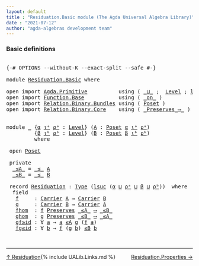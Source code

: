 ```yaml
---
layout: default
title : "Residuation.Basic module (The Agda Universal Algebra Library)"
date : "2021-07-12"
author: "agda-algebras development team"
---
```


### <a id="basic-definitions">Basic definitions</a>

<pre class="Agda">

<a id="226" class="Symbol">{-#</a> <a id="230" class="Keyword">OPTIONS</a> <a id="238" class="Pragma">--without-K</a> <a id="250" class="Pragma">--exact-split</a> <a id="264" class="Pragma">--safe</a> <a id="271" class="Symbol">#-}</a>

<a id="276" class="Keyword">module</a> <a id="283" href="Residuation.Basic.html" class="Module">Residuation.Basic</a> <a id="301" class="Keyword">where</a>

<a id="308" class="Keyword">open</a> <a id="313" class="Keyword">import</a> <a id="320" href="Agda.Primitive.html" class="Module">Agda.Primitive</a>          <a id="344" class="Keyword">using</a> <a id="350" class="Symbol">(</a> <a id="352" href="Agda.Primitive.html#810" class="Primitive Operator">_⊔_</a> <a id="356" class="Symbol">;</a>  <a id="359" href="Agda.Primitive.html#597" class="Postulate">Level</a> <a id="365" class="Symbol">;</a> <a id="367" href="Agda.Primitive.html#780" class="Primitive">lsuc</a><a id="371" class="Symbol">)</a> <a id="373" class="Keyword">renaming</a> <a id="382" class="Symbol">(</a> <a id="384" href="Agda.Primitive.html#326" class="Primitive">Set</a> <a id="388" class="Symbol">to</a> <a id="391" class="Primitive">Type</a> <a id="396" class="Symbol">)</a>
<a id="398" class="Keyword">open</a> <a id="403" class="Keyword">import</a> <a id="410" href="Function.Base.html" class="Module">Function.Base</a>           <a id="434" class="Keyword">using</a> <a id="440" class="Symbol">(</a> <a id="442" href="Function.Base.html#6285" class="Function Operator">_on_</a> <a id="447" class="Symbol">)</a>
<a id="449" class="Keyword">open</a> <a id="454" class="Keyword">import</a> <a id="461" href="Relation.Binary.Bundles.html" class="Module">Relation.Binary.Bundles</a> <a id="485" class="Keyword">using</a> <a id="491" class="Symbol">(</a> <a id="493" href="Relation.Binary.Bundles.html#3028" class="Record">Poset</a> <a id="499" class="Symbol">)</a>
<a id="501" class="Keyword">open</a> <a id="506" class="Keyword">import</a> <a id="513" href="Relation.Binary.Core.html" class="Module">Relation.Binary.Core</a>    <a id="537" class="Keyword">using</a> <a id="543" class="Symbol">(</a> <a id="545" href="Relation.Binary.Core.html#1563" class="Function Operator">_Preserves_⟶_</a> <a id="559" class="Symbol">)</a>


<a id="563" class="Keyword">module</a> <a id="570" href="Residuation.Basic.html#570" class="Module">_</a> <a id="572" class="Symbol">{</a><a id="573" href="Residuation.Basic.html#573" class="Bound">α</a> <a id="575" href="Residuation.Basic.html#575" class="Bound">ιᵃ</a> <a id="578" href="Residuation.Basic.html#578" class="Bound">ρᵃ</a> <a id="581" class="Symbol">:</a> <a id="583" href="Agda.Primitive.html#597" class="Postulate">Level</a><a id="588" class="Symbol">}</a> <a id="590" class="Symbol">(</a><a id="591" href="Residuation.Basic.html#591" class="Bound">A</a> <a id="593" class="Symbol">:</a> <a id="595" href="Relation.Binary.Bundles.html#3028" class="Record">Poset</a> <a id="601" href="Residuation.Basic.html#573" class="Bound">α</a> <a id="603" href="Residuation.Basic.html#575" class="Bound">ιᵃ</a> <a id="606" href="Residuation.Basic.html#578" class="Bound">ρᵃ</a><a id="608" class="Symbol">)</a>
         <a id="619" class="Symbol">{</a><a id="620" href="Residuation.Basic.html#620" class="Bound">β</a> <a id="622" href="Residuation.Basic.html#622" class="Bound">ιᵇ</a> <a id="625" href="Residuation.Basic.html#625" class="Bound">ρᵇ</a> <a id="628" class="Symbol">:</a> <a id="630" href="Agda.Primitive.html#597" class="Postulate">Level</a><a id="635" class="Symbol">}</a> <a id="637" class="Symbol">(</a><a id="638" href="Residuation.Basic.html#638" class="Bound">B</a> <a id="640" class="Symbol">:</a> <a id="642" href="Relation.Binary.Bundles.html#3028" class="Record">Poset</a> <a id="648" href="Residuation.Basic.html#620" class="Bound">β</a> <a id="650" href="Residuation.Basic.html#622" class="Bound">ιᵇ</a> <a id="653" href="Residuation.Basic.html#625" class="Bound">ρᵇ</a><a id="655" class="Symbol">)</a>
         <a id="666" class="Keyword">where</a>

 <a id="674" class="Keyword">open</a> <a id="679" href="Relation.Binary.Bundles.html#3028" class="Module">Poset</a>

 <a id="687" class="Keyword">private</a>
  <a id="697" href="Residuation.Basic.html#697" class="Function Operator">_≤A_</a> <a id="702" class="Symbol">=</a> <a id="704" href="Relation.Binary.Bundles.html#3167" class="Field Operator">_≤_</a> <a id="708" href="Residuation.Basic.html#591" class="Bound">A</a>
  <a id="712" href="Residuation.Basic.html#712" class="Function Operator">_≤B_</a> <a id="717" class="Symbol">=</a> <a id="719" href="Relation.Binary.Bundles.html#3167" class="Field Operator">_≤_</a> <a id="723" href="Residuation.Basic.html#638" class="Bound">B</a>

 <a id="727" class="Keyword">record</a> <a id="734" href="Residuation.Basic.html#734" class="Record">Residuation</a> <a id="746" class="Symbol">:</a> <a id="748" href="Residuation.Basic.html#391" class="Primitive">Type</a> <a id="753" class="Symbol">(</a><a id="754" href="Agda.Primitive.html#780" class="Primitive">lsuc</a> <a id="759" class="Symbol">(</a><a id="760" href="Residuation.Basic.html#573" class="Bound">α</a> <a id="762" href="Agda.Primitive.html#810" class="Primitive Operator">⊔</a> <a id="764" href="Residuation.Basic.html#578" class="Bound">ρᵃ</a> <a id="767" href="Agda.Primitive.html#810" class="Primitive Operator">⊔</a> <a id="769" href="Residuation.Basic.html#620" class="Bound">β</a> <a id="771" href="Agda.Primitive.html#810" class="Primitive Operator">⊔</a> <a id="773" href="Residuation.Basic.html#625" class="Bound">ρᵇ</a><a id="775" class="Symbol">))</a>  <a id="779" class="Keyword">where</a>
  <a id="787" class="Keyword">field</a>
   <a id="796" href="Residuation.Basic.html#796" class="Field">f</a>     <a id="802" class="Symbol">:</a> <a id="804" href="Relation.Binary.Bundles.html#3104" class="Field">Carrier</a> <a id="812" href="Residuation.Basic.html#591" class="Bound">A</a> <a id="814" class="Symbol">→</a> <a id="816" href="Relation.Binary.Bundles.html#3104" class="Field">Carrier</a> <a id="824" href="Residuation.Basic.html#638" class="Bound">B</a>
   <a id="829" href="Residuation.Basic.html#829" class="Field">g</a>     <a id="835" class="Symbol">:</a> <a id="837" href="Relation.Binary.Bundles.html#3104" class="Field">Carrier</a> <a id="845" href="Residuation.Basic.html#638" class="Bound">B</a> <a id="847" class="Symbol">→</a> <a id="849" href="Relation.Binary.Bundles.html#3104" class="Field">Carrier</a> <a id="857" href="Residuation.Basic.html#591" class="Bound">A</a>
   <a id="862" href="Residuation.Basic.html#862" class="Field">fhom</a>  <a id="868" class="Symbol">:</a> <a id="870" href="Residuation.Basic.html#796" class="Field">f</a> <a id="872" href="Relation.Binary.Core.html#1563" class="Function Operator">Preserves</a> <a id="882" href="Residuation.Basic.html#697" class="Function Operator">_≤A_</a> <a id="887" href="Relation.Binary.Core.html#1563" class="Function Operator">⟶</a> <a id="889" href="Residuation.Basic.html#712" class="Function Operator">_≤B_</a>
   <a id="897" href="Residuation.Basic.html#897" class="Field">ghom</a>  <a id="903" class="Symbol">:</a> <a id="905" href="Residuation.Basic.html#829" class="Field">g</a> <a id="907" href="Relation.Binary.Core.html#1563" class="Function Operator">Preserves</a> <a id="917" href="Residuation.Basic.html#712" class="Function Operator">_≤B_</a> <a id="922" href="Relation.Binary.Core.html#1563" class="Function Operator">⟶</a> <a id="924" href="Residuation.Basic.html#697" class="Function Operator">_≤A_</a>
   <a id="932" href="Residuation.Basic.html#932" class="Field">gf≥id</a> <a id="938" class="Symbol">:</a> <a id="940" class="Symbol">∀</a> <a id="942" href="Residuation.Basic.html#942" class="Bound">a</a> <a id="944" class="Symbol">→</a> <a id="946" href="Residuation.Basic.html#942" class="Bound">a</a> <a id="948" href="Residuation.Basic.html#697" class="Function Operator">≤A</a> <a id="951" href="Residuation.Basic.html#829" class="Field">g</a> <a id="953" class="Symbol">(</a><a id="954" href="Residuation.Basic.html#796" class="Field">f</a> <a id="956" href="Residuation.Basic.html#942" class="Bound">a</a><a id="957" class="Symbol">)</a>
   <a id="962" href="Residuation.Basic.html#962" class="Field">fg≤id</a> <a id="968" class="Symbol">:</a> <a id="970" class="Symbol">∀</a> <a id="972" href="Residuation.Basic.html#972" class="Bound">b</a> <a id="974" class="Symbol">→</a> <a id="976" href="Residuation.Basic.html#796" class="Field">f</a> <a id="978" class="Symbol">(</a><a id="979" href="Residuation.Basic.html#829" class="Field">g</a> <a id="981" href="Residuation.Basic.html#972" class="Bound">b</a><a id="982" class="Symbol">)</a> <a id="984" href="Residuation.Basic.html#712" class="Function Operator">≤B</a> <a id="987" href="Residuation.Basic.html#972" class="Bound">b</a>


</pre>

------------------------------------------

<span style="float:left;">[↑ Residuation ](Residuation.html)</span>
<span style="float:right;">[Residuation.Properties →](Residuation.Properties.html)</span>

{% include UALib.Links.md %}
